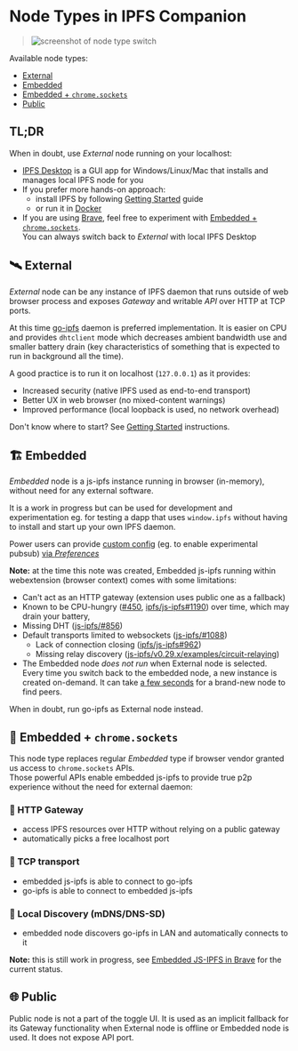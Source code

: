 # Node Types in IPFS Companion

> ![screenshot of node type switch](https://user-images.githubusercontent.com/157609/42382479-b4d98768-8134-11e8-979c-69b758846bf0.png)<br/>


Available node types:

- [External](#%EF%B8%8F-external)
- [Embedded](#%EF%B8%8F-embedded)
- [Embedded + `chrome.sockets`](#-embedded--chromesockets)
- [Public](#-public)

## TL;DR

When in doubt, use _External_ node running on your localhost:
- [IPFS Desktop](https://github.com/ipfs-shipyard/ipfs-desktop) is a GUI app for Windows/Linux/Mac that installs and manages local IPFS node for you
- If you prefer more hands-on approach:
  - install IPFS by following [Getting Started](https://docs.ipfs.io/introduction/usage/) guide
  - or run it in [Docker](https://github.com/ipfs/go-ipfs#docker-usage)
- If you are using [Brave](https://brave.com/), feel free to experiment with [Embedded + `chrome.sockets`](#-embedded--chromesockets).  
  You can always switch back to _External_ with local IPFS Desktop


## 🛰️ External

_External_ node can be any instance of IPFS daemon that runs outside of web
browser process and exposes _Gateway_ and writable _API_ over HTTP at TCP ports.

At this time [go-ipfs](https://github.com/ipfs/go-ipfs) daemon is preferred
implementation. It is easier on CPU and provides `dhtclient` mode which
decreases ambient bandwidth use and smaller battery drain (key characteristics
of something that is expected to run in background all the time).

A good practice is to run it on localhost (`127.0.0.1`) as it provides:
- Increased security (native IPFS used as end-to-end transport)
- Better UX in web browser (no mixed-content warnings)
- Improved performance (local loopback is used, no network overhead)

Don't know where to start? See [Getting Started](https://ipfs.io/docs/getting-started/) instructions.


## 🏗️ Embedded

_Embedded_ node is a js-ipfs instance running in browser (in-memory), without need for
any external software.

It is a work in progress but can be used for development and experimentation
eg. for testing a dapp that uses `window.ipfs` without having to install and
start up your own IPFS daemon.

Power users can provide [custom config](https://github.com/ipfs/js-ipfs#faq) (eg. to enable experimental pubsub) [via _Preferences_](https://user-images.githubusercontent.com/157609/38084660-0b97c0cc-334e-11e8-9368-823345ced67f.png)

**Note:** at the time this note was created, Embedded js-ipfs running within webextension (browser context) comes with some limitations:

- Can't act as an HTTP gateway (extension uses public one as a fallback)
- Known to be CPU-hungry
  ([#450](https://github.com/ipfs-shipyard/ipfs-companion/issues/450),
  [ipfs/js-ipfs#1190](https://github.com/ipfs/js-ipfs/issues/1190)) over time, which may drain your battery,
- Missing DHT ([js-ipfs/#856](https://github.com/ipfs/js-ipfs/pull/856))
- Default transports limited to websockets ([js-ipfs/#1088](https://github.com/ipfs/js-ipfs/issues/1088))
    - Lack of connection closing
    ([ipfs/js-ipfs#962](https://github.com/ipfs/js-ipfs/issues/962))
    - Missing relay discovery ([js-ipfs/v0.29.x/examples/circuit-relaying](https://github.com/ipfs/js-ipfs/tree/v0.29.3/examples/circuit-relaying))
- The Embedded node _does not run_ when External node is selected.  Every time
  you switch back to the embedded node, a new instance is created on-demand. It
  can take [a few
  seconds](https://user-images.githubusercontent.com/157609/38493690-4a77bd9e-3bf3-11e8-85da-ba06fd94cdbf.gif)
  for a brand-new node to find peers.

When in doubt, run go-ipfs as External node instead.


## 🦄 Embedded + `chrome.sockets`

This node type replaces regular _Embedded_ type if browser vendor granted us access to `chrome.sockets` APIs.  
Those powerful APIs enable embedded js-ipfs to provide true p2p experience without the need for external daemon:

### 🚪 HTTP Gateway
- access IPFS resources over HTTP without relying on a public gateway
- automatically picks a free localhost port

###  🚄 TCP transport
- embedded js-ipfs is able to connect to go-ipfs
- go-ipfs is able to connect to embedded js-ipfs

### 🔮 Local Discovery (mDNS/DNS-SD)

- embedded node discovers go-ipfs in LAN  and automatically connects to it

**Note:** this is still work in progress, see [Embedded JS-IPFS in Brave](https://github.com/ipfs-shipyard/ipfs-companion/issues/716) for the current status.

## 🌐 Public

Public node is not a part of the toggle UI. It is used as an implicit fallback for its Gateway functionality when External node is offline or Embedded node is used.
It does not expose API port.
